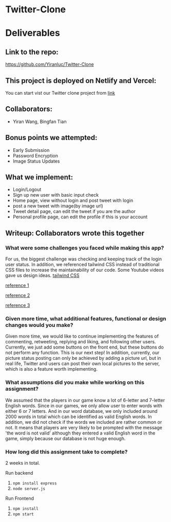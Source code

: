 # Twitter-Clone
# Deliverables
## Link to the repo:

https://github.com/Yiranluc/Twitter-Clone

## This project is deployed on Netlify and Vercel:

You can start vist our Twitter clone project from [link](https://twitter-clone-cm03.onrender.com/)

## Collaborators:
 - Yiran Wang, Bingfan Tian

## Bonus points we attempted:
 - Early Submission
 - Password Encryption
 - Image Status Updates

## What we implement:
 - Login/Logout
 - Sign up new user with basic input check
 - Home page, view without login and post tweet with login
 - post a new tweet with image(by image url)
 - Tweet detail page, can edit the tweet if you are the author
 - Personal profile page, can edit the profile if this is your account

## Writeup: Collaborators wrote this together
### What were some challenges you faced while making this app?
For us, the biggest challenge was checking and keeping track of the login user status. In addition, we referenced tailwind CSS instead of traditional CSS files to increase the maintainability of our code. Some Youtube videos gave us design ideas.
[tailwind CSS](https://tailwindcss.com/)

[reference 1](https://www.youtube.com/watch?v=P4kuSxpjA48)

[reference 2](https://www.youtube.com/watch?v=g-bY6hf6GCw)

[reference 3](https://www.youtube.com/watch?v=tSwVLJZpXyQ)

### Given more time, what additional features, functional or design changes would you make?

Given more time, we would like to continue implementing the features of commenting, retweeting, replying and liking, and following other users. Currently, we just add some buttons on the front end, but these buttons do not perform any function. This is our next step! In addition, currently, our picture status posting can only be achieved by adding a picture url, but in real life, Twitter and users can post their own local pictures to the server, which is also a feature worth implementing.


### What assumptions did you make while working on this assignment?

We assumed that the players in our game know a lot of 6-letter and 7-letter English words. Since in our games, we only allow user to enter words with either 6 or 7 letters. And in our word database, we only included around 2000 words in total which can be identified as valid English words. In addition, we did not check if the words we included are rather common or not. It means that players are very likely to be prompted with the message 'the word is not valid' although they entered a valid English word in the game, simply because our database is not huge enough.

### How long did this assignment take to complete?

2 weeks in total.


Run backend
1. `npm install express`
2. `node server.js`

Run Frontend
1. `npm install`
2. `npm start`
